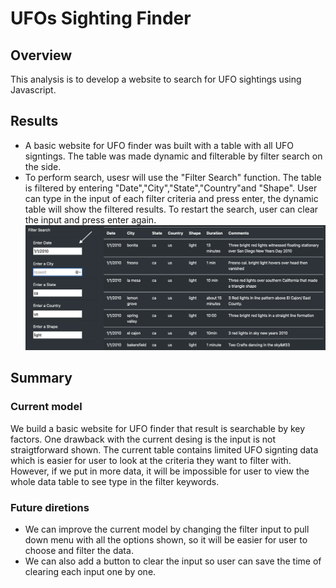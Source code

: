 # UFOs Sighting Finder
## Overview
This analysis is to develop a website to search for UFO sightings using Javascript.
## Results
- A basic website for UFO finder was built with a table with all UFO signtings. The table was made dynamic and filterable by filter search on the side.
- To perform search, usesr will use the "Filter Search" function. The table is filtered by entering "Date","City","State","Country"and "Shape". User can type in the input of each filter criteria and press enter, the dynamic table will show the filtered results. To restart the search, user can clear the input and press enter again. 
![filter_table](filter_table.png)<br/>
## Summary
### Current model
We build a basic website for UFO finder that result is searchable by key factors. One drawback with the current desing is the input is not straigtforward shown. The current table contains limited UFO signting data which is easier for user to look at the criteria they want to filter with. However, if we put in more data, it will be impossible for user to view the whole data table to see type in the filter keywords.
### Future diretions 
- We can improve the current model by changing the filter input to pull down menu with all the options shown, so it will be easier for user to choose and filter the data.
- We can also add a button to clear the input so user can save the time of clearing each input one by one.
